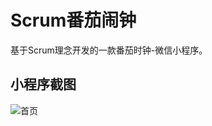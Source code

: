 # Scrum番茄闹钟
基于Scrum理念开发的一款番茄时钟-微信小程序。

## 小程序截图
![首页](https://user-images.githubusercontent.com/966009/40465500-8303bd06-5f53-11e8-88ac-78196502dd01.png)



